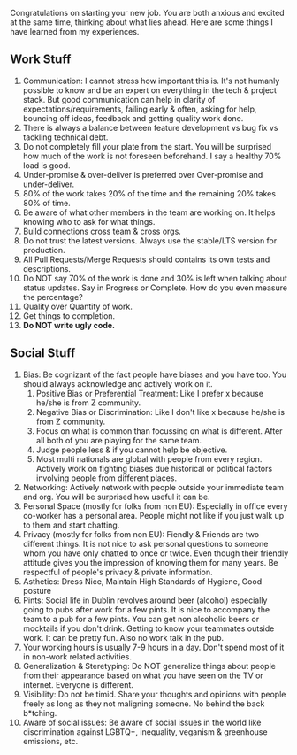 Congratulations on starting your new job. You are both anxious and excited at the same time, thinking about what lies ahead. Here are some things I have learned from my experiences.


## Work Stuff

1. Communication: I cannot stress how important this is. It's not humanly possible to know and be an expert on everything in the tech & project stack. But good communication can help in clarity of expectations/requirements, failing early & often, asking for help, bouncing off ideas, feedback and getting quality work done.
2. There is always a balance between feature development vs bug fix vs tackling technical debt.
3. Do not completely fill your plate from the start. You will be surprised how much of the work is not foreseen beforehand. I say a healthy 70% load is good.
4. Under-promise & over-deliver is preferred over Over-promise and under-deliver.
5. 80% of the work takes 20% of the time and the remaining 20% takes 80% of time.
6. Be aware of what other members in the team are working on. It helps knowing who to ask for what things.
7. Build connections cross team & cross orgs.
8. Do not trust the latest versions. Always use the stable/LTS version for production.
9. All Pull Requests/Merge Requests should contains its own tests and descriptions.
10. Do NOT say 70% of the work is done and 30% is left when talking about status updates. Say in Progress or Complete. How do you even measure the percentage? 
11. Quality over Quantity of work.
12. Get things to completion.
13. **Do NOT write ugly code.**

## Social Stuff

1. Bias: Be cognizant of the fact people have biases and you have too. You should always acknowledge and actively work on it.
    1. Positive Bias or Preferential Treatment: Like I prefer x because he/she is from Z community. 
    2. Negative Bias or Discrimination: Like I don't like x because he/she is from Z community.
    3. Focus on what is common than focussing on what is different. After all both of you are playing for the same team.
    4. Judge people less & if you cannot help be objective. 
    5. Most multi nationals are global with people from every region. Actively work on fighting biases due historical or political factors involving people from different places. 
2. Networking: Actively network with people outside your immediate team and org. You will be surprised how useful it can be.
3. Personal Space (mostly for folks from non EU): Especially in office every co-worker has a personal area. People might not like if you just walk up to them and start chatting.
4. Privacy (mostly for folks from non EU): Fiendly & Friends are two different things. It is not nice to ask personal questions to someone whom you have only chatted to once or twice. Even though their friendly attitude gives you the impression of knowing them for many years. Be respectful of people's privacy & private information.
5. Asthetics: Dress Nice, Maintain High Standards of Hygiene, Good posture
6. Pints: Social life in Dublin revolves around beer (alcohol) especially going to pubs after work for a few pints. It is nice to accompany the team to a pub for a few pints. You can get non alcoholic beers or mocktails if you don't drink. Getting to know your teammates outside work. It can be pretty fun. Also no work talk in the pub.
7. Your working hours is usually 7-9 hours in a day. Don't spend most of it in non-work related activities.
8. Generalization & Steretyping: Do NOT generalize things about people from their appearance based on what you have seen on the TV or internet. Everyone is different.
9. Visibility: Do not be timid. Share your thoughts and opinions with people freely as long as they not maligning someone. No behind the back b*tching.
10. Aware of social issues: Be aware of social issues in the world like discrimination against LGBTQ+, inequality, veganism & greenhouse emissions, etc. 